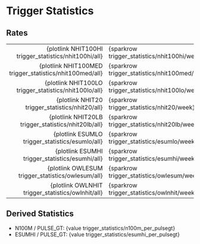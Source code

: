 Trigger Statistics
==================
Rates
-----
|                                                        |                                              |
|-------------------------------------------------------:|----------------------------------------------|
|{plotlink NHIT100HI trigger_statistics/nhit100hi/all}   | {sparkrow trigger_statistics/nhit100hi/week}  |
|{plotlink NHIT100MED trigger_statistics/nhit100med/all} | {sparkrow trigger_statistics/nhit100med/week} |
|{plotlink NHIT100LO trigger_statistics/nhit100lo/all}   | {sparkrow trigger_statistics/nhit100lo/week}  |
|{plotlink NHIT20 trigger_statistics/nhit20/all}         | {sparkrow trigger_statistics/nhit20/week}     |
|{plotlink NHIT20LB trigger_statistics/nhit20lb/all}     | {sparkrow trigger_statistics/nhit20lb/week}   |
|{plotlink ESUMLO trigger_statistics/esumlo/all}         | {sparkrow trigger_statistics/esumlo/week}     |
|{plotlink ESUMHI trigger_statistics/esumhi/all}         | {sparkrow trigger_statistics/esumhi/week}     |
|{plotlink OWLESUM trigger_statistics/owlesum/all}       | {sparkrow trigger_statistics/owlesum/week}    |
|{plotlink OWLNHIT trigger_statistics/owlnhit/all}       | {sparkrow trigger_statistics/owlnhit/week}    |

Derived Statistics
------------------
* N100M / PULSE_GT: {value trigger_statistics/n100m_per_pulsegt}
* ESUMHI / PULSE_GT: {value trigger_statistics/esumhi_per_pulsegt}

